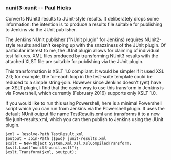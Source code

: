 ### nunit3-xunit -- Paul Hicks

Converts NUnit3 results to JUnit-style results. It deliberately drops some information: the intention is to produce a results file suitable for publishing to Jenkins via the JUnit publisher.

The Jenkins NUnit publisher ("NUnit plugin" for Jenkins) requires NUnit2-style results and isn't keeping up with the snazziness of the JUnit plugin. Of particular interest to me, the JUnit plugin allows for claiming of individual test failures. XML files produced by transforming NUnit3 results with the attached XLST file are suitable for publishing via the JUnit plugin.

This transformation is XSLT 1.0 compliant. It would be simpler if it used XSL 2.0; for example, the for-each loop in the test-suite template could be reduced to a simple string-join. However since Jenkins doesn't (yet) have an XSLT plugin, I find that the easier way to use this transform in Jenkins is via Powershell, which currently (February 2016) supports only XSLT 1.0.

If you would like to run this using Powershell, here is a minimal Powershell script which you can run from Jenkins via the Powershell plugin. It uses the default NUnit output file name TestResults.xml and transforms it to a new file junit-results.xml, which you can then publish to Jenkins using the JUnit plugin.

    $xml = Resolve-Path TestResult.xml
    $output = Join-Path ($pwd) junit-results.xml
    $xslt = New-Object System.Xml.Xsl.XslCompiledTransform;
    $xslt.Load("nunit3-xunit.xslt");
    $xslt.Transform($xml, $output);
    
